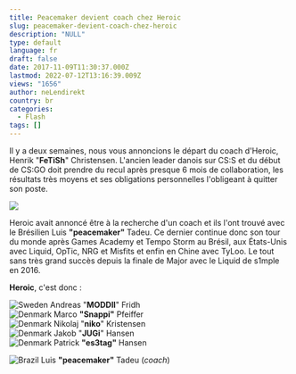```yaml
---
title: Peacemaker devient coach chez Heroic
slug: peacemaker-devient-coach-chez-heroic
description: "NULL"
type: default
language: fr
draft: false
date: 2017-11-09T11:30:37.000Z
lastmod: 2022-07-12T13:16:39.009Z
views: "1656"
author: neLendirekt
country: br
categories:
  - Flash
tags: []
---
```

Il y a deux semaines, nous vous annoncions le départ du coach d'Heroic, Henrik "**FeTiSh**" Christensen. L'ancien leader danois sur CS:S et du début de CS:GO doit prendre du recul après presque 6 mois de collaboration, les résultats très moyens et ses obligations personnelles l'obligeant à quitter son poste. 

![](/images/articles/5a039562071f4/images/tbJlCZayx3aCuDKqWLxUwbdepPM3sozOddDhcXTG.jpeg)

Heroic avait annoncé être à la recherche d'un coach et ils l'ont trouvé avec le Brésilien Luis **"peacemaker"** Tadeu. Ce dernier continue donc son tour du monde après Games Academy et Tempo Storm au Brésil, aux États-Unis avec Liquid, OpTic, NRG et Misfits et enfin en Chine avec TyLoo. Le tout sans très grand succès depuis la finale de Major avec le Liquid de s1mple en 2016.

**Heroic**, c'est donc :

![Sweden](/images/countries/se.svg)⁠ Andreas "**MODDII**" Fridh  
![Denmark](/images/countries/dk.svg)⁠ Marco **"Snappi"** Pfeiffer  
![Denmark](/images/countries/dk.svg)⁠ Nikolaj "**niko**" Kristensen  
![Denmark](/images/countries/dk.svg)⁠ Jakob "**JUGi**" Hansen  
![Denmark](/images/countries/dk.svg)⁠ Patrick **"es3tag"** Hansen

![Brazil](/images/countries/br.svg)⁠ Luis **"peacemaker"** Tadeu (_coach_)
